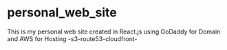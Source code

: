 # personal_web_site
This is my personal web site created in React.js using GoDaddy for Domain and AWS for Hosting -s3-route53-cloudfront-
